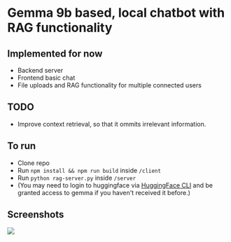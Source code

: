 # Gemma 9b based, local chatbot with RAG functionality

## Implemented for now
* Backend server
* Frontend basic chat
* File uploads and RAG functionality for multiple connected users

## TODO
* Improve context retrieval, so that it ommits irrelevant information.

## To run
* Clone repo
* Run ```npm install && npm run build``` inside ```/client```
* Run ```python rag-server.py``` inside ```/server```
* (You may need to login to huggingface via [HuggingFace CLI](https://huggingface.co/docs/huggingface_hub/main/en/guides/cli) and be granted access to gemma if you haven't received it before.)

## Screenshots
![](https://cdn.discordapp.com/attachments/949452484231954452/1261083944489717770/image.png?ex=6691ab72&is=669059f2&hm=7a6b18116d4f8208122f6feebb64fb227b67462c2882d6ac7ef3b020631909e7&)
